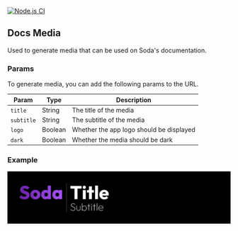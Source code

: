 [![Node.js CI](https://drone.rainnny.club/api/badges/Soda-App/Docs-Media/status.svg)](https://drone.rainnny.club/Soda-App/Docs-Media)

## Docs Media

Used to generate media that can be used on Soda's documentation.

### Params

To generate media, you can add the following params to the URL.

| Param      | Type    | Description                              |
| ---------- | ------- | ---------------------------------------- |
| `title`    | String  | The title of the media                   |
| `subtitle` | String  | The subtitle of the media                |
| `logo`     | Boolean | Whether the app logo should be displayed |
| `dark`     | Boolean | Whether the media should be dark         |

### Example
![Example](.github/media/example.png)
